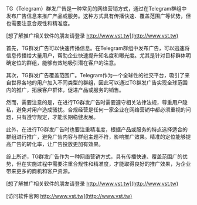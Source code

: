 TG（Telegram）群发广告是一种常见的网络营销方式，通过在Telegram群组中发布广告信息来推广产品或服务。这种方式具有传播快速、覆盖范围广等优势，但也需要注意合规性和精准度。

[想了解推广相关软件的朋友请登录 http://www.vst.tw](http://www.vst.tw)

首先，TG群发广告可以快速传播信息。在Telegram群组中发布广告，可以迅速将信息传播给大量用户，帮助企业快速提升知名度和曝光度。尤其是针对目标群体明确定位的群组，能够有效地吸引潜在客户的注意。

其次，TG群发广告覆盖范围广。Telegram作为一个全球性的社交平台，吸引了来自世界各地的用户加入不同类型的群组，因此可以通过TG群发广告实现全球范围内的推广，拓展客户群体，促进产品或服务的销售。

然而，需要注意的是，在进行TG群发广告时需要遵守相关法律法规，尊重用户隐私，避免对用户造成骚扰。合规经营是任何一家企业在网络营销中都必须重视的问题，只有遵守规定，才能长期稳健发展。

此外，在进行TG群发广告时也要注重精准度，根据产品或服务的特点选择适合的群组进行推广，避免广告内容与群组主题不符，影响推广效果。精准的定位能够提高广告的转化率，让广告投放更加有效果。

综上所述，TG群发广告作为一种网络营销方式，具有传播快速、覆盖范围广的优势，但在实施过程中需要注重合规性和精准度，才能取得良好的推广效果，为企业带来更多的商机和客户资源。

[想了解推广相关软件的朋友请登录 http://www.vst.tw](http://www.vst.tw)


[访问软件官网 http://www.vst.tw](http://www.vst.tw)
